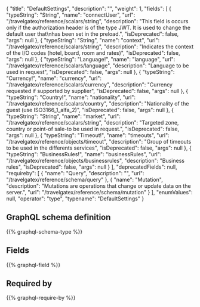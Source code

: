 {
  "title": "DefaultSettings",
  "description": "",
  "weight": 1,
  "fields": [
    {
      "typeString": "String",
      "name": "connectUser",
      "url": "/travelgatex/reference/scalars/string",
      "description": "This field is occurs only if the authorization header is of the type JWT. It is used to change the default user that\nhas been set in the preload.",
      "isDeprecated": false,
      "args": null
    },
    {
      "typeString": "String",
      "name": "context",
      "url": "/travelgatex/reference/scalars/string",
      "description": "Indicates the context of the I/O codes (hotel, board, room and rates)",
      "isDeprecated": false,
      "args": null
    },
    {
      "typeString": "Language!",
      "name": "language",
      "url": "/travelgatex/reference/scalars/language",
      "description": "Language to be used in request",
      "isDeprecated": false,
      "args": null
    },
    {
      "typeString": "Currency!",
      "name": "currency",
      "url": "/travelgatex/reference/scalars/currency",
      "description": "Currency requested if supported by supplier",
      "isDeprecated": false,
      "args": null
    },
    {
      "typeString": "Country!",
      "name": "nationality",
      "url": "/travelgatex/reference/scalars/country",
      "description": "Nationality of the guest (use ISO3166_1_alfa_2)",
      "isDeprecated": false,
      "args": null
    },
    {
      "typeString": "String",
      "name": "market",
      "url": "/travelgatex/reference/scalars/string",
      "description": "Targeted zone, country or point-of sale-to be used in request.",
      "isDeprecated": false,
      "args": null
    },
    {
      "typeString": "Timeout!",
      "name": "timeouts",
      "url": "/travelgatex/reference/objects/timeout",
      "description": "Group of timeouts to be used in the differents services",
      "isDeprecated": false,
      "args": null
    },
    {
      "typeString": "BusinessRules!",
      "name": "businessRules",
      "url": "/travelgatex/reference/objects/businessrules",
      "description": "Business rules",
      "isDeprecated": false,
      "args": null
    }
  ],
  "deprecatedFields": null,
  "requireby": [
    {
      "name": "Query",
      "description": "",
      "url": "/travelgatex/reference/schema/query"
    },
    {
      "name": "Mutation",
      "description": "Mutations are operations that change or update data on the server.",
      "url": "/travelgatex/reference/schema/mutation"
    }
  ],
  "enumValues": null,
  "operator": "type",
  "typename": "DefaultSettings"
}
## GraphQL schema definition

{{% graphql-schema-type %}}

## Fields

{{% graphql-field %}}

## Required by

{{% graphql-require-by %}}
